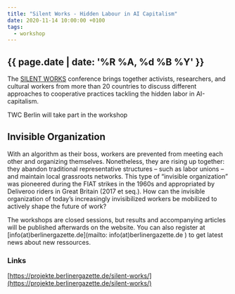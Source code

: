 ```yaml
---
title: "Silent Works - Hidden Labour in AI Capitalism"
date: 2020-11-14 10:00:00 +0100
tags:
  - workshop
---
```



## {{ page.date | date: '%R %A, %d %B %Y' }}

The [SILENT WORKS](https://projekte.berlinergazette.de/silent-works/) conference brings together activists, researchers, and cultural workers from more than 20 countries to discuss different approaches to cooperative practices tackling the hidden labor in AI-capitalism.

TWC Berlin will take part in the workshop

## Invisible Organization

With an algorithm as their boss, workers are prevented from meeting each other and organizing themselves. Nonetheless, they are rising up together: they abandon traditional representative structures – such as labor unions – and maintain local grassroots networks. This type of “invisible organization” was pioneered during the FIAT strikes in the 1960s and appropriated by Deliveroo riders in Great Britain (2017 et seq.). How can the invisible organization of today’s increasingly invisibilized workers be mobilized to actively shape the future of work?

The workshops are closed sessions, but results and accompanying articles will be published afterwards on the website. You can also register at [info(at)berlinergazette.de](mailto: info(at)berlinergazette.de ) to get latest news about new ressources.


### Links

[https://projekte.berlinergazette.de/silent-works/](https://projekte.berlinergazette.de/silent-works/)
